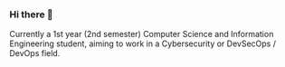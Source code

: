 ### Hi there 👋

Currently a 1st year (2nd semester) Computer Science and Information Engineering student, aiming to work in a Cybersecurity or DevSecOps / DevOps field.


